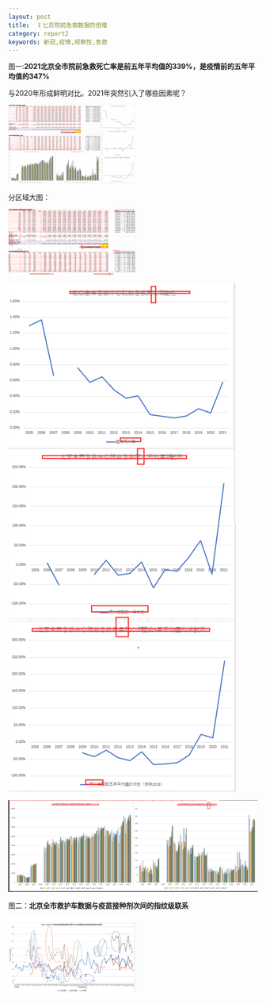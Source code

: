 ```yaml
---
layout: post
title:  丬匕京院前急救数据的倍增
category: report2
keywords: 新冠,疫情,观察性,急救
---
```


图一:**2021北京全市院前急救死亡率是前五年平均值的339%，是疫情前的五年平均值的347%**

与2020年形成鲜明对比。2021年突然引入了哪些因素呢？

<img src="https://raw.githubusercontent.com/reporthole/report5/main/QQ%E6%88%AA%E5%9B%BE20230204174158.png" style="zoom:25%;" />

分区域大图：

<img src="https://raw.githubusercontent.com/reporthole/report5/main/%E9%99%A2%E5%89%8D%E6%80%A5%E6%95%91%E5%88%861se.png" style="zoom:25%;" />



![](https://raw.githubusercontent.com/reporthole/report5/main/%E9%99%A2%E5%89%8D%E6%80%A5%E6%95%91%E5%88%862se.png)



![](https://raw.githubusercontent.com/reporthole/report5/main/%E9%99%A2%E5%89%8D%E6%80%A5%E6%95%91%E5%88%863se.png)



图二：**北京全市救护车数据与疫苗接种剂次间的指纹级联系** 

<img src="https://raw.githubusercontent.com/reporthole/report5/main/%E6%8C%87%E7%BA%B9%E8%81%94%E7%B3%BB%20%E5%9C%88%20yu.png" style="zoom:25%;" />